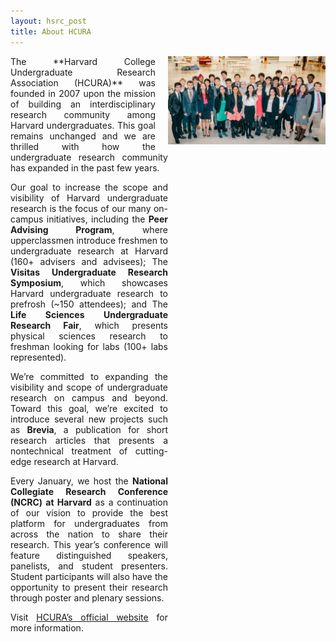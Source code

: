 ```yaml
---
layout: hsrc_post
title: About HCURA
---
```

<img src="/hsrc/images/hcuraboard.jpg" align="right" style="width: 50%; margin-left: 20px"/>
<div style="text-align: justify;text-justify: inter-word; width: 50%">
The **Harvard College Undergraduate Research Association (HCURA)** was founded in 2007 upon the mission of building an interdisciplinary research community among Harvard undergraduates. This goal remains unchanged and we are thrilled with how the undergraduate research community has expanded in the past few years.

Our goal to increase the scope and visibility of Harvard undergraduate research is the focus of our many on-campus initiatives, including the **Peer Advising Program**, where upperclassmen introduce freshmen to undergraduate research at Harvard (160+ advisers and advisees); The **Visitas Undergraduate Research Symposium**, which showcases Harvard undergraduate research to prefrosh (~150 attendees); and The **Life Sciences Undergraduate Research Fair**, which presents physical sciences research to freshman looking for labs (100+ labs represented).

We’re committed to expanding the visibility and scope of undergraduate research on campus and beyond. Toward this goal, we’re excited to introduce several new projects such as **Brevia**, a publication for short research articles that presents a nontechnical treatment of cutting-edge research at Harvard.

Every January, we host the **National Collegiate Research Conference (NCRC) at Harvard** as a continuation of our vision to provide the best platform for undergraduates from across the nation to share their research. This year’s conference will feature distinguished speakers, panelists, and student presenters. Student participants will also have the opportunity to present their research through poster and plenary sessions.

Visit <a href="/index.html">HCURA’s official website</a> for more information.
